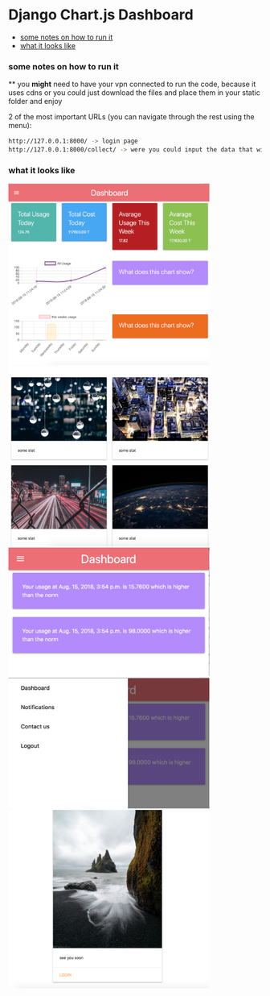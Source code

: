 # Django Chart.js Dashboard


<ul>
	<li><a href="note">some notes on how to run it</a></li>
	<li><a href="result">what it looks like</a></li>
</ul>


<h3 id="note">some notes on how to run it</h3>
** you <strong>might</strong> need to have your vpn connected to run the code, because it uses cdns or you could just download the files and place them in your static folder and enjoy

2 of the most important URLs (you can navigate through the rest using the menu):
```bash 
http://127.0.0.1:8000/ -> login page
http://127.0.0.1:8000/collect/ -> were you could input the data that will be displayed in the charts
```

<h3 id="result">what it looks like</h3>
<img src="results/1.png" width="400px">
<img src="results/2.png" width="400px">
<img src="results/3.png" width="400px">
<img src="results/4.png" width="400px">
<img src="results/5.png" width="400px">